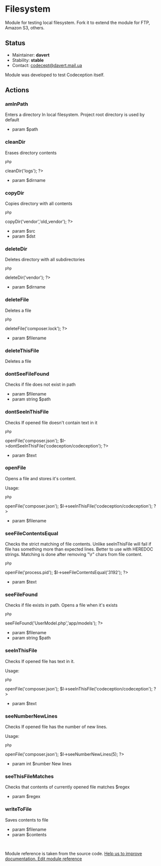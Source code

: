 # Filesystem


Module for testing local filesystem.
Fork it to extend the module for FTP, Amazon S3, others.

## Status

* Maintainer: **davert**
* Stability: **stable**
* Contact: codecept@davert.mail.ua

Module was developed to test Codeception itself.


## Actions

### amInPath
 
Enters a directory In local filesystem.
Project root directory is used by default

 *  param  $path


### cleanDir
 
Erases directory contents

    php
<?php
$I->cleanDir('logs');
?>
   

 *  param  $dirname


### copyDir
 
Copies directory with all contents

    php
<?php
$I->copyDir('vendor','old_vendor');
?>
   

 *  param  $src
 *  param  $dst


### deleteDir
 
Deletes directory with all subdirectories

    php
<?php
$I->deleteDir('vendor');
?>
   

 *  param  $dirname


### deleteFile
 
Deletes a file

    php
<?php
$I->deleteFile('composer.lock');
?>
   

 *  param  $filename


### deleteThisFile
 
Deletes a file


### dontSeeFileFound
 
Checks if file does not exist in path

 *  param  $filename
 *  param string  $path


### dontSeeInThisFile
 
Checks If opened file doesn't contain  text  in it

    php
<?php
$I->openFile('composer.json');
$I->dontSeeInThisFile('codeception/codeception');
?>
   

 *  param  $text


### openFile
 
Opens a file and stores it's content.

Usage:

    php
<?php
$I->openFile('composer.json');
$I->seeInThisFile('codeception/codeception');
?>
   

 *  param  $filename


### seeFileContentsEqual
 
Checks the strict matching of file contents.
Unlike  seeInThisFile  will fail if file has something more than expected lines.
Better to use with HEREDOC strings.
Matching is done after removing "\r" chars from file content.

    php
<?php
$I->openFile('process.pid');
$I->seeFileContentsEqual('3192');
?>
   

 *  param  $text


### seeFileFound
 
Checks if file exists in path.
Opens a file when it's exists

    php
<?php
$I->seeFileFound('UserModel.php','app/models');
?>
   

 *  param  $filename
 *  param string  $path


### seeInThisFile
 
Checks If opened file has  text  in it.

Usage:

    php
<?php
$I->openFile('composer.json');
$I->seeInThisFile('codeception/codeception');
?>
   

 *  param  $text


### seeNumberNewLines
 
Checks If opened file has the  number  of new lines.

Usage:

    php
<?php
$I->openFile('composer.json');
$I->seeNumberNewLines(5);
?>
   

 *  param int  $number New lines


### seeThisFileMatches
 
Checks that contents of currently opened file matches $regex

 *  param  $regex


### writeToFile
 
Saves contents to file

 *  param  $filename
 *  param  $contents

<p>&nbsp;</p><div class="alert alert-warning">Module reference is taken from the source code. <a href="https://github.com/Codeception/Codeception/tree/2.2/src/Codeception/Module/Filesystem.php">Help us to improve documentation. Edit module reference</a></div>
